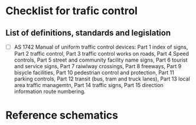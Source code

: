 # Checklist for trafic control 

## List of definitions, standards and legislation

  - [ ] AS 1742 Manual of uniform traffic control devices: Part 1 index of signs, Part 2 traffic control, Part 3 traffic control works on roads, Part 4 Speed controls, Part 5 street and community facility name signs, Part 6 tourist and service signs, Part 7 raiwlway crossings, Part 8 freeways, Part 9 bisycle facilities, Part 10 pedestrian control and protection, Part 11 parking controls, Part 12 transit (bus, tram and truck lanes), Part 13 local area traffic managemtn, Part 14 traffic signs, Part 15 direction information route numbering.

# Reference schematics


